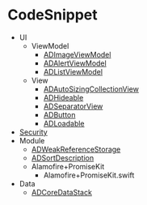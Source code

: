 # CodeSnippet

* UI
    * ViewModel
        * [ADImageViewModel](https://github.com/fabernovel/CodeSnippet_iOS/tree/master/Source/CodeSnippet/UI/ViewModel/ADImageViewModel/README.md)
        * [ADAlertViewModel](https://github.com/fabernovel/CodeSnippet_iOS/tree/master/Source/CodeSnippet/UI/ViewModel/ADAlertViewModel/README.md)
        * [ADListViewModel](https://github.com/fabernovel/CodeSnippet_iOS/tree/master/Source/CodeSnippet/UI/ViewModel/ADListViewModel/README.md)
    * View
        * [ADAutoSizingCollectionView](https://github.com/fabernovel/CodeSnippet_iOS/tree/master/Source/CodeSnippet/UI/View/ADAutoSizingCollectionView/README.md)
        * [ADHideable](https://github.com/fabernovel/CodeSnippet_iOS/tree/master/Source/CodeSnippet/UI/View/ADHideable/README.md)
        * [ADSeparatorView](https://github.com/fabernovel/CodeSnippet_iOS/tree/master/Source/CodeSnippet/UI/View/ADSeparatorView/README.md)
        * [ADButton](https://github.com/fabernovel/CodeSnippet_iOS/tree/master/Source/CodeSnippet/UI/View/ADButton/README.md)
        * [ADLoadable](https://github.com/fabernovel/CodeSnippet_iOS/tree/master/Source/CodeSnippet/UI/View/ADLoadable/README.md)
* [Security](https://github.com/fabernovel/CodeSnippet_iOS/tree/master/Source/CodeSnippet/Security/README.md)
* Module
    * [ADWeakReferenceStorage](https://github.com/fabernovel/CodeSnippet_iOS/tree/master/Source/CodeSnippet/Module/ADWeakReferenceStorage/README.md)
    * [ADSortDescription](https://github.com/fabernovel/CodeSnippet_iOS/tree/master/Source/CodeSnippet/Module/ADSortDescription/README.md)
    * Alamofire+PromiseKit
        * Alamofire+PromiseKit.swift
* Data
    * [ADCoreDataStack](https://github.com/fabernovel/CodeSnippet_iOS/tree/master/Source/CodeSnippet/Data/ADCoreDataStack/README.md)
